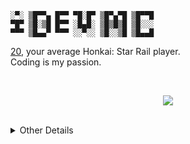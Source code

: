 
```
░▀░ ▒█▀▀▄ █▀▀ ▀█░█▀ ▒█▀▄▀█ ▒█▀▀█ 
▀█▀ ▒█░▒█ █▀▀ ░█▄█░ ▒█▒█▒█ ▒█░░░ 
▀▀▀ ▒█▄▄▀ ▀▀▀ ░░▀░░ ▒█░░▒█ ▒█▄▄█
```

[20](https://en.pronouns.page/@mick), your average Honkai: Star Rail player. <br>
Coding is my passion. 

<br>

<p align="center">
  <img src="https://lanyard-profile-readme.vercel.app/api/253287312362962946?animated=true&idleMessage=idle%20or%20offline.&hideDiscrim=true">
</p>

<br>

<details>
  <summary>Other Details</summary>

## Socials
Discord • [simplymick_](https://discord.com/users/253287312362962946) & [pinkpastel](https://discord.com/users/459598644283310081)  <br>
Website • [Website](https://micks.gay)                            <br>
pronouns.page • [@mick](https://en.pronouns.page/@mick)                          <br>


## Other socials
Spotify • [pz3o1ph2mkwy7haks6dmxle06](https://open.spotify.com/user/pz3o1ph2mkwy7haks6dmxle06)     <br>
Behance • [mick_](https://be.net/mick_)                                           <br>
Steam • [iMPDevMC](https://steamcommunity.com/id/impdevmc)                                      <br>

![](https://komarev.com/ghpvc/?username=iDevMC&label=%EF%B9%A43&color=ffbffb&style=for-the-badge)
</details>
